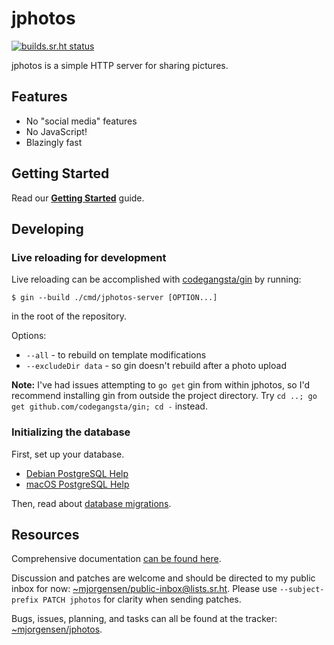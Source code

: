 # jphotos

[![builds.sr.ht
status](https://builds.sr.ht/~mjorgensen/jphotos.svg)](https://builds.sr.ht/~mjorgensen/jphotos?)

jphotos is a simple HTTP server for sharing pictures.

## Features

* No "social media" features
* No JavaScript!
* Blazingly fast

## Getting Started

Read our [**Getting Started**][getting-started] guide.

[getting-started]:https://man.sr.ht/~mjorgensen/jphotos/getting_started.md

## Developing

### Live reloading for development

Live reloading can be accomplished with [codegangsta/gin][gin] by
running:

```
$ gin --build ./cmd/jphotos-server [OPTION...]
```

in the root of the repository.

Options:

* `--all` - to rebuild on template modifications
* `--excludeDir data` - so gin doesn't rebuild after a photo upload

**Note:** I've had issues attempting to `go get` gin from within
jphotos, so I'd recommend installing gin from outside the project
directory. Try `cd ..; go get github.com/codegangsta/gin; cd -` instead.

[gin]: https://github.com/codegangsta/gin

### Initializing the database

First, set up your database.

* [Debian PostgreSQL Help][debian-postgres]
* [macOS PostgreSQL Help][macos-postgres]

Then, read about [database migrations][db-migrations].

[debian-postgres]:https://man.sr.ht/~mjorgensen/jphotos/debian_postgresql.md
[macos-postgres]:https://man.sr.ht/~mjorgensen/jphotos/macos_postgresql.md
[db-migrations]:https://man.sr.ht/~mjorgensen/jphotos/database_migrations.md

## Resources

Comprehensive documentation [can be found here][man].

Discussion and patches are welcome and should be directed to my public
inbox for now: [~mjorgensen/public-inbox@lists.sr.ht][lists]. Please use
`--subject-prefix PATCH jphotos` for clarity when sending
patches.

Bugs, issues, planning, and tasks can all be found at the tracker: 
[~mjorgensen/jphotos][todo].

[man]: https://man.sr.ht/~mjorgensen/jphotos
[lists]: https://lists.sr.ht/~mjorgensen/public-inbox
[todo]: https://todo.sr.ht./~mjorgensen/jphotos
